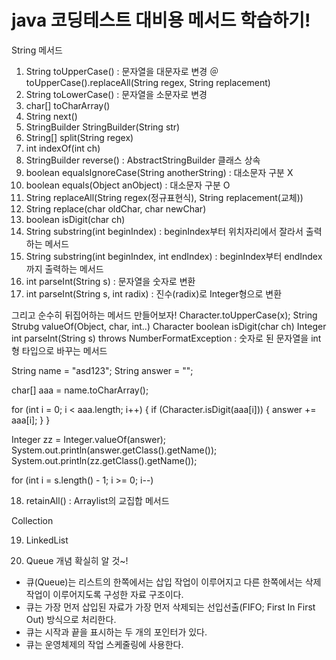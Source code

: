 # java 코딩테스트 대비용 메서드 학습하기!

String 메서드
1. String toUpperCase() : 문자열을 대문자로 변경 ＠toUpperCase().replaceAll(String regex, String replacement)
2. String toLowerCase() : 문자열을 소문자로 변경
3. char[] toCharArray()
4. String next()
5. StringBuilder StringBuilder(String str)
6. String[] split(String regex)
7. int indexOf(int ch)
8. StringBuilder reverse() : AbstractStringBuilder 클래스 상속
9. boolean equalsIgnoreCase(String anotherString) : 대소문자 구분 X
10. boolean equals(Object anObject) : 대소문자 구분 O
11. String replaceAll(String regex(정규표현식), String replacement(교체)) 
12. String replace(char oldChar, char newChar)
13. boolean isDigit(char ch)
14. String substring(int beginIndex) : beginIndex부터 위치자리에서 잘라서 출력하는 메서드 
15. String substring(int beginIndex, int endIndex) : beginIndex부터 endIndex까지 출력하는 메서드
16. int parseInt(String s) : 문자열을 숫자로 변환
17. int parseInt(String s, int radix) : 진수(radix)로 Integer형으로 변환

그리고 순수히 뒤집어하는 메서드 만들어보자!
Character.toUpperCase(x);
String Strubg valueOf(Object, char, int..)
Character boolean isDigit(char ch)
Integer int parseInt(String s) throws NumberFormatException : 숫자로 된 문자열을 int형 타입으로 바꾸는 메서드

String name = "asd123";
String answer = "";

char[] aaa = name.toCharArray();
		
for (int i = 0; i < aaa.length; i++) {
	if (Character.isDigit(aaa[i])) {
		answer += aaa[i];
	}
}
		
Integer zz = Integer.valueOf(answer);
System.out.println(answer.getClass().getName());
System.out.println(zz.getClass().getName());

for (int i = s.length() - 1; i >= 0; i--)

18. retainAll() : Arraylist의 교집합 메서드

Collection

19. LinkedList

19. Queue 개념 확실히 알 것~!
- 큐(Queue)는 리스트의 한쪽에서는 삽입 작업이 이루어지고 다른 한쪽에서는 삭제 작업이 이루어지도록 구성한 자료 구조이다.
- 큐는 가장 먼저 삽입된 자료가 가장 먼저 삭제되는 선입선출(FIFO; First In First Out) 방식으로 처리한다.
- 큐는 시작과 끝을 표시하는 두 개의 포인터가 있다.
- 큐는 운영체제의 작업 스케줄링에 사용한다.															
